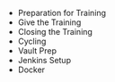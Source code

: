 - Preparation for Training
- Give the Training
- Closing the Training
- Cycling
- Vault Prep
- Jenkins Setup
- Docker
